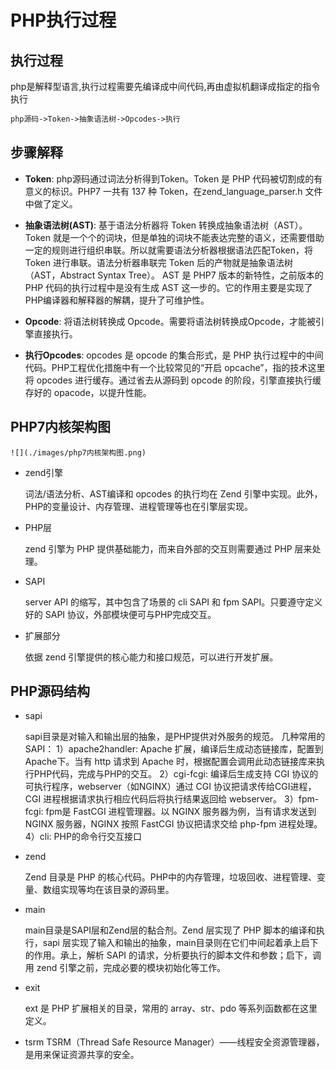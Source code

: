 # PHP执行过程

## 执行过程
php是解释型语言,执行过程需要先编译成中间代码,再由虚拟机翻译成指定的指令执行
```php
php源码->Token->抽象语法树->Opcodes->执行
```
## 步骤解释
- **Token**: php源码通过词法分析得到Token。Token 是 PHP 代码被切割成的有意义的标识。PHP7 一共有 137 种 Token，在zend_language_parser.h 文件中做了定义。

- **抽象语法树(AST)**: 基于语法分析器将 Token 转换成抽象语法树（AST）。Token 就是一个个的词块，但是单独的词块不能表达完整的语义，还需要借助一定的规则进行组织串联。所以就需要语法分析器根据语法匹配Token，将 Token 进行串联。语法分析器串联完 Token 后的产物就是抽象语法树（AST，Abstract Syntax Tree）。
AST 是 PHP7 版本的新特性，之前版本的 PHP 代码的执行过程中是没有生成 AST 这一步的。它的作用主要是实现了PHP编译器和解释器的解耦，提升了可维护性。

- **Opcode**: 将语法树转换成 Opcode。需要将语法树转换成Opcode，才能被引擎直接执行。

- **执行Opcodes**: opcodes 是 opcode 的集合形式，是 PHP 执行过程中的中间代码。PHP工程优化措施中有一个比较常见的“开启 opcache”，指的技术这里将 opcodes 进行缓存。通过省去从源码到 opcode 的阶段，引擎直接执行缓存好的 opacode，以提升性能。
## PHP7内核架构图
    ![](./images/php7内核架构图.png)
- zend引擎

    词法/语法分析、AST编译和 opcodes 的执行均在 Zend 引擎中实现。此外，PHP的变量设计、内存管理、进程管理等也在引擎层实现。
- PHP层

    zend 引擎为 PHP 提供基础能力，而来自外部的交互则需要通过 PHP 层来处理。
- SAPI

    server API 的缩写，其中包含了场景的 cli SAPI 和 fpm SAPI。只要遵守定义好的 SAPI 协议，外部模块便可与PHP完成交互。
- 扩展部分
    
    依据 zend 引擎提供的核心能力和接口规范，可以进行开发扩展。
## PHP源码结构
- sapi

    sapi目录是对输入和输出层的抽象，是PHP提供对外服务的规范。
    几种常用的 SAPI：
    1）apache2handler: Apache 扩展，编译后生成动态链接库，配置到Apache下。当有 http 请求到 Apache 时，根据配置会调用此动态链接库来执行PHP代码，完成与PHP的交互。
    2）cgi-fcgi: 编译后生成支持 CGI 协议的可执行程序，webserver（如NGINX）通过 CGI 协议把请求传给CGI进程，CGI 进程根据请求执行相应代码后将执行结果返回给 webserver。
    3）fpm-fcgi: fpm是 FastCGI 进程管理器。以 NGINX 服务器为例，当有请求发送到 NGINX 服务器，NGINX 按照 FastCGI 协议把请求交给 php-fpm 进程处理。
    4）cli: PHP的命令行交互接口

- zend
    
    Zend 目录是 PHP 的核心代码。PHP中的内存管理，垃圾回收、进程管理、变量、数组实现等均在该目录的源码里。
- main
    
    main目录是SAPI层和Zend层的黏合剂。Zend 层实现了 PHP 脚本的编译和执行，sapi 层实现了输入和输出的抽象，main目录则在它们中间起着承上启下的作用。承上，解析 SAPI 的请求，分析要执行的脚本文件和参数；启下，调用 zend 引擎之前，完成必要的模块初始化等工作。
- exit
    
    ext 是 PHP 扩展相关的目录，常用的 array、str、pdo 等系列函数都在这里定义。
- tsrm
    TSRM（Thread Safe Resource Manager）——线程安全资源管理器， 是用来保证资源共享的安全。

